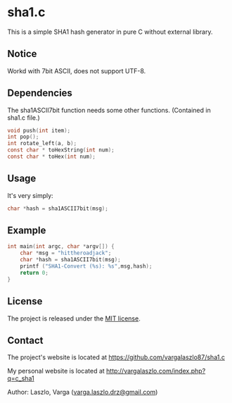 # sha1.c
This is a simple SHA1 hash generator in pure C without external library.

## Notice
Workd with 7bit ASCII, does not support UTF-8.

## Dependencies
The sha1ASCII7bit function needs some other functions. (Contained in sha1.c file.)
```C
void push(int item);
int pop();
int rotate_left(a, b);
const char * toHexString(int num);
const char * toHex(int num);
```

## Usage
It's very simply:
```C
char *hash = sha1ASCII7bit(msg);
```

## Example
```C
int main(int argc, char *argv[]) {
	char *msg = "hittheroadjack";
	char *hash = sha1ASCII7bit(msg);
	printf ("SHA1-Convert (%s): %s",msg,hash);	
	return 0;
}
```

## License
The project is released under the [MIT license](http://www.opensource.org/licenses/MIT).

## Contact
The project's website is located at https://github.com/vargalaszlo87/sha1.c

My personal website is located at http://vargalaszlo.com/index.php?q=c_sha1

Author: Laszlo, Varga (varga.laszlo.drz@gmail.com)

